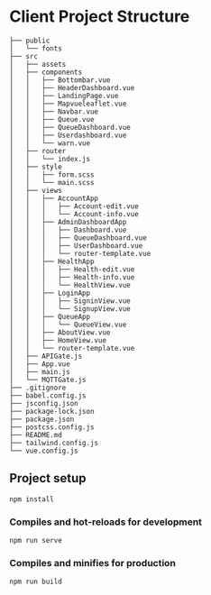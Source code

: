 # Client Project Structure

    ├── public
    │   └── fonts
    ├── src
    │   ├── assets
    │   ├── components
    │   │   ├── Bottombar.vue
    │   │   ├── HeaderDashboard.vue
    │   │   ├── LandingPage.vue
    │   │   ├── Mapvueleaflet.vue
    │   │   ├── Navbar.vue
    │   │   ├── Queue.vue
    │   │   ├── QueueDashboard.vue
    │   │   ├── Userdashboard.vue
    │   │   └── warn.vue
    │   ├── router
    │   │   └── index.js
    │   ├── style
    │   │   ├── form.scss
    │   │   └── main.scss
    │   ├── views
    │   │   ├── AccountApp
    │   │   │   ├── Account-edit.vue
    │   │   │   └── Account-info.vue
    │   │   ├── AdminDashboardApp
    │   │   │   ├── Dashboard.vue
    │   │   │   ├── QueueDashboard.vue
    │   │   │   ├── UserDashboard.vue
    │   │   │   └── router-template.vue
    │   │   ├── HealthApp
    │   │   │   ├── Health-edit.vue
    │   │   │   ├── Health-info.vue
    │   │   │   └── HealthView.vue
    │   │   ├── LoginApp
    │   │   │   ├── SigninView.vue
    │   │   │   └── SignupView.vue
    │   │   ├── QueueApp
    │   │   │   └── QueueView.vue
    │   │   ├── AboutView.vue
    │   │   ├── HomeView.vue
    │   │   └── router-template.vue
    │   ├── APIGate.js
    │   ├── App.vue
    │   ├── main.js
    │   └── MQTTGate.js
    ├── .gitignore
    ├── babel.config.js
    ├── jsconfig.json
    ├── package-lock.json
    ├── package.json
    ├── postcss.config.js
    ├── README.md
    ├── tailwind.config.js
    └── vue.config.js


## Project setup
```
npm install
```

### Compiles and hot-reloads for development
```
npm run serve
```

### Compiles and minifies for production
```
npm run build
```
